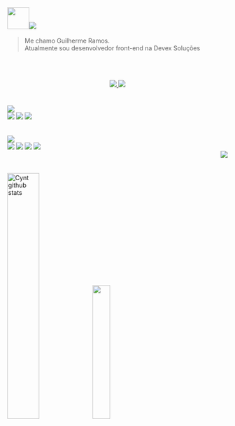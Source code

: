 
## <img src="https://media.giphy.com/media/VgCDAzcKvsR6OM0uWg/giphy.gif" width="50"><img src="https://img.shields.io/badge/ A little more about me... -ffbaca.svg?style=for-the-badge&">
> Me chamo Guilherme Ramos.<br>
Atualmente sou desenvolvedor front-end na Devex Soluções <br>
<br>
<br>
<br>
<div align="center"> 
<a href="https://instagram.com/guizgjr" target="_blank"><img src="https://img.shields.io/badge/Instagram-ea4d7f.svg?style=for-the-badge&logo=Instagram&logoColor=white"</a>
<a href = "https://www.linkedin.com/in/guilhermejramos/"> <img src="https://img.shields.io/badge/linkedin-e08738.svg?style=for-the-badge&logo=linkedin&logoColor=white" target="_blank"></a>
 </div>
  
#
<img src="https://img.shields.io/badge/ Main Skills: -5c5c5c.svg?style=for-the-badge&">
<div>
<img src="https://img.shields.io/badge/HTML5-0D1117?style=for-the-badge&logo=html5&logoColor=FF6842">
<img src="https://img.shields.io/badge/CSS3-0D1117?style=for-the-badge&logo=css3&logoColor=60D1EA">
<img src="https://img.shields.io/badge/JAVASCRIPT-0D1117?style=for-the-badge&logo=javascript&logoColor=FFBA1A">
</div>
<br>
<br>
<img src="https://img.shields.io/badge/ Studying in this moment:-5c5c5c.svg?style=for-the-badge&">
<div>
 <img src="https://img.shields.io/badge/tailwindcss-0D1117?style=for-the-badge&logo=tailwind-css&logoColor=2338B2AC">
<img src="https://img.shields.io/badge/JAVASCRIPT-0D1117?style=for-the-badge&logo=javascript&logoColor=FFBA1A">
  <img src="https://img.shields.io/badge/Node%20js-0D1117?style=for-the-badge&logo=nodedotjs&logoColor=94EA48">
<img src="https://img.shields.io/badge/React-0D1117?style=for-the-badge&logo=react&logoColor=1E9BEE">
</div>
  <img src="https://images-wixmp-ed30a86b8c4ca887773594c2.wixmp.com/f/a2f60c3b-c0a5-4590-8ad5-2ffff35c4b22/d54cy5f-df490595-e894-432d-9e95-7ed3e59c1e88.gif?token=eyJ0eXAiOiJKV1QiLCJhbGciOiJIUzI1NiJ9.eyJzdWIiOiJ1cm46YXBwOjdlMGQxODg5ODIyNjQzNzNhNWYwZDQxNWVhMGQyNmUwIiwiaXNzIjoidXJuOmFwcDo3ZTBkMTg4OTgyMjY0MzczYTVmMGQ0MTVlYTBkMjZlMCIsIm9iaiI6W1t7InBhdGgiOiJcL2ZcL2EyZjYwYzNiLWMwYTUtNDU5MC04YWQ1LTJmZmZmMzVjNGIyMlwvZDU0Y3k1Zi1kZjQ5MDU5NS1lODk0LTQzMmQtOWU5NS03ZWQzZTU5YzFlODguZ2lmIn1dXSwiYXVkIjpbInVybjpzZXJ2aWNlOmZpbGUuZG93bmxvYWQiXX0.Tg3qJ-Y4RS40fbl0Jd5re28KMJwPQdTf_CO9rJPizys" align="right">
<br>
<br>
<br>

<div align="left">  
  <img width="38%"  src="https://github-readme-stats.vercel.app/api?username=cmooniz&show_icons=true&count_private=true&hide_border=true&title_color=ea4d7f&icon_color=ffbaca&text_color=ffd897&bg_color=0d1117" alt="Cynt github stats" /> 
  <img width="28%" src="https://github-readme-stats.vercel.app/api/top-langs/?username=cmooniz&layout=compact&hide_border=true&title_color=ea4d7f&text_color=ffd897&bg_color=0d1117" />
</div>
